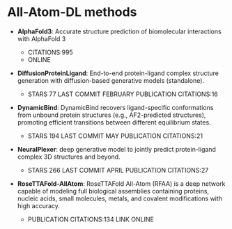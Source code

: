 
# All-Atom-DL methods

- **AlphaFold3**: Accurate structure prediction of biomolecular interactions with AlphaFold 3
  -  CITATIONS:995
  -  ONLINE

- **DiffusionProteinLigand**: End-to-end protein-ligand complex structure generation with diffusion-based generative models (standalone).
  - STARS 77 LAST COMMIT FEBRUARY PUBLICATION CITATIONS:16

- **DynamicBind**: DynamicBind recovers ligand-specific conformations from unbound protein structures (e.g., AF2-predicted structures), promoting efficient transitions between different equilibrium states.
  - STARS 194 LAST COMMIT MAY PUBLICATION CITATIONS:21

- **NeuralPlexer**: deep generative model to jointly predict protein-ligand complex 3D structures and beyond.
  - STARS 266 LAST COMMIT APRIL PUBLICATION CITATIONS:27

- **RoseTTAFold-AllAtom**: RoseTTAFold All-Atom (RFAA) is a deep network capable of modeling full biological assemblies containing proteins, nucleic acids, small molecules, metals, and covalent modifications with high accuracy.
  - PUBLICATION CITATIONS:134 LINK ONLINE
